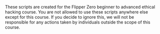These scripts are created for the Flipper Zero beginner to advanced ethical hacking course. You are not allowed to use these scripts anywhere else except for this course. If you decide to ignore this, we will not be responsible for any actions taken by individuals outside the scope of this course.
